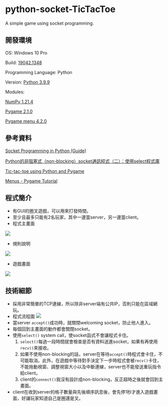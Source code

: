 # python-socket-TicTacToe
A simple game using socket programming.

## 開發環境
OS: Windows 10 Pro

Build: [19042.1348](https://support.microsoft.com/en-us/topic/november-9-2021-kb5007186-os-builds-19041-1348-19042-1348-and-19043-1348-033ee59c-e9b7-4eaf-8ee7-b3512bb1a0aa)

Programming Language: Python

Version: [Python 3.9.9](https://www.python.org/downloads/release/python-399/)

Modules:

[NumPy 1.21.4](https://numpy.org/)

[Pygame 2.1.0](https://pygame.org/)

[Pygame menu 4.2.0](https://pygame.org/project/3165/)

## 參考資料
[Socket Programming in Python (Guide)](https://realpython.com/python-sockets/)

[Python的非阻塞式（non-blocking）socket通訊程式（二）：使用select程式庫](https://swf.com.tw/?p=1201)

[Tic-tac-toe using Python and Pygame](https://github.com/AlejoG10/python-tictactoe-yt)

[Menus - Pygame Tutorial](https://youtu.be/0RryiSjpJn0)

## 程式簡介
* 有GUI的圈叉遊戲，可以用來打發時間。
* 至少且最多只能有2名玩家，其中一邊當server，另一邊當client。
* 程式主畫面

![](https://i.imgur.com/N3ti5Af.png)
* 規則說明

![](https://i.imgur.com/TF7Kr5j.png)
* 遊戲畫面

![](https://i.imgur.com/7IdeZpN.png)

## 技術細節
* 採用非常簡單的TCP連線，所以除非server端有公共IP，否則只能在區域網玩。
* 程式流程圖
![](https://i.imgur.com/51t3dBq.jpg)
* 當server `accept()`成功時，就關閉welcoming socket，防止他人進入。
* 每個回到主畫面的動作都會關閉socket。
* 使用`select()` system call，使socket函式不會讓程式卡住。
    1. `select()`每過一段時間就會檢查是否有資料送進socket，如果有再使用`recv()`來接收。
    2. 如果不使用non-blocking的話，server在等待`accept()`時程式會卡住，不可能取消。此外，在遊戲中等待對手決定下一步時程式會被`recv()`卡住，不能拖動視窗、調整視窗大小以及中斷連線，server也不能發送重玩指令給client。
    3. client的`connect()`我沒有設計成non-blocking，反正超時之後就會回到主畫面。
* client在收到server的格子數量與先後順序訊息後，會先停1秒才進入遊戲畫面，好讓玩家知道自己是圈還是叉。
